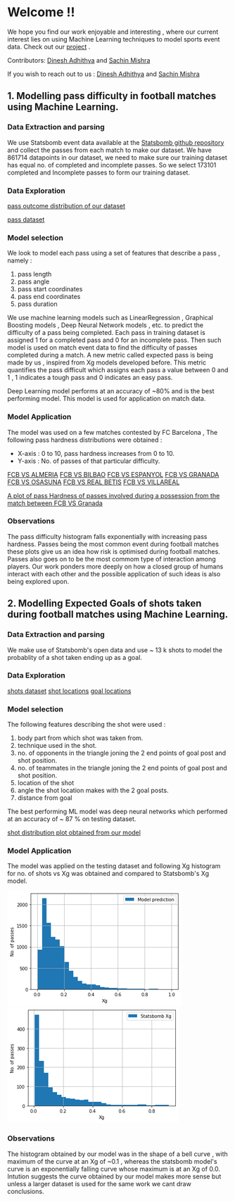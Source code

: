 # Welcome !!

We hope you find our work enjoyable and interesting , where our current interest lies on using Machine Learning techniques to model sports event data.
Check out our [project](https://github.com/Dinesh-Adhithya-H/Machine-learning-in-Football) .

Contributors: [Dinesh Adhithya](https://github.com/Dinesh-Adhithya-H) and [Sachin Mishra](https://github.com/nihcaSInParis)

If you wish to reach out to us : [Dinesh Adhithya](mailto:hdinesh18@iiserb.ac.in) and [Sachin Mishra](mailto:sachin18@iiserb.ac.in)

## 1. Modelling pass difficulty in football matches using Machine Learning.


### Data Extraction and parsing

We use Statsbomb event data available at the [Statsbomb github repository](https://github.com/statsbomb/open-data) and collect the passes from each match to make our dataset.
We have 861714 datapoints in our dataset, we need to make sure our training dataset has equal no. of completed and incomplete passes. So we select 173101 completed and Incomplete passes to form our training dataset.


### Data Exploration

[pass outcome distribution of our dataset](https://github.com/Dinesh-Adhithya-H/sports-analytics/blob/master/pass_distribution.png)

[pass dataset](https://github.com/Dinesh-Adhithya-H/sports-analytics/blob/master/passes_exploration.png)


### Model selection

We look to model each pass using a set of features that describe a pass , namely :

1. pass length
2. pass angle
3. pass start coordinates
4. pass end coordinates 
5. pass duration

We use machine learning models such as LinearRegression , Graphical Boosting models , Deep Neural Network models , etc. to predict the difficulty of a pass being completed.
Each pass in training dataset is assigned 1 for a completed pass and 0 for an incomplete pass. Then such model is used on match event data to find the difficulty of passes completed during a match. A new metric called expected pass is being made by us , inspired from Xg models developed before. This metric quantifies the pass difficult which assigns each pass a value between 0 and 1 , 1 indicates a tough pass and 0 indicates an easy pass.

Deep Learning model performs at an accuracy of ~80% and is the best performing model. This model is used for application on match data.


### Model Application

The model was used on a few matches contested by FC Barcelona , The following pass hardness distributions were obtained :
- X-axis : 0 to 10, pass hardness increases from 0 to 10.
- Y-axis : No. of passes of that particular difficulty.

[FCB VS ALMERIA](https://github.com/Dinesh-Adhithya-H/sports-analytics/blob/master/fcb%20vs%20almeria.png)
[FCB VS BILBAO](https://github.com/Dinesh-Adhithya-H/sports-analytics/blob/master/fcb%20vs%20bilbao.png)
[FCB VS ESPANYOL](https://github.com/Dinesh-Adhithya-H/sports-analytics/blob/master/fcb%20vs%20espanyol.png)
[FCB VS GRANADA](https://github.com/Dinesh-Adhithya-H/sports-analytics/blob/master/fcb%20vs%20granada.png)
[FCB VS OSASUNA](https://github.com/Dinesh-Adhithya-H/sports-analytics/blob/master/fcb%20vs%20osasuna.png)
[FCB VS REAL BETIS](https://github.com/Dinesh-Adhithya-H/sports-analytics/blob/master/fcb%20vs%20real%20betis.png)
[FCB VS VILLAREAL](https://github.com/Dinesh-Adhithya-H/sports-analytics/blob/master/fcb%20vs%20villareal.png)


[A plot of pass Hardness of passes involved during a possession from the match between FCB VS Granada](https://github.com/Dinesh-Adhithya-H/Machine-learning-in-Football/blob/main/possession.png)

### Observations

The pass difficulty histogram falls exponentially with increasing pass hardness. Passes being the most common event during football matches these plots give us an idea how risk is optimised during football matches. Passes also goes on to be the most commom type of interaction among players. Our work ponders more deeply on how a closed group of humans interact with each other and the possible application of such ideas is also being explored upon.



## 2. Modelling Expected Goals of shots taken during football matches using Machine Learning.


### Data Extraction and parsing
We make use of Statsbomb's open data and use ~ 13 k shots to model the probablity of a shot taken ending up as a goal.

### Data Exploration

[shots dataset](https://github.com/Dinesh-Adhithya-H/Machine-learning-in-Football/blob/main/shots_exploration_1.png)
[shot locations](https://github.com/Dinesh-Adhithya-H/Machine-learning-in-Football/blob/main/shots_histogram.png)
[goal locations](https://github.com/Dinesh-Adhithya-H/Machine-learning-in-Football/blob/main/goals_histogram.png)

### Model selection

The following features describing the shot were used :

1. body part from which shot was taken from.
2. technique used in the shot.
3. no. of opponents in the triangle joning the 2 end points of goal post and shot position.
4. no. of teammates	in the triangle joning the 2 end points of goal post and shot position.
5. location of the shot
6. angle the shot location makes with the 2 goal posts.
7. distance from goal

The best performing ML model was deep neural networks which performed at an accuracy of ~ 87 % on testing dataset.

[shot distribution plot obtained from our model](https://github.com/Dinesh-Adhithya-H/Machine-learning-in-Football/blob/main/shot_distribution.png)


### Model Application

The model was applied on the testing dataset and following Xg histogram for no. of shots vs Xg was obtained and compared to Statsbomb's Xg model.

![Model prediction](https://github.com/Dinesh-Adhithya-H/Machine-learning-in-Football/blob/main/shots_histogram_model_vs_statsbomb.png)
![Statsbomb's prediction](https://github.com/Dinesh-Adhithya-H/Machine-learning-in-Football/blob/main/shots_histogram_model_vs_statsbomb_1.png)

### Observations

The histogram obtained by our model was in the shape of a bell curve , with maximum of the curve at an Xg of ~0.1 , whereas the statsbomb model's curve is an exponentially falling  curve whose maximum is at an Xg of 0.0. Intution suggests the curve obtained by our model makes more sense but unless a larger dataset is used for the same work we cant draw conclusions.











